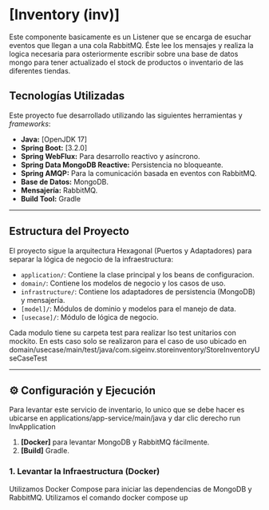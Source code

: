# [Inventory (inv)]

Este componente basicamente es un Listener que se encarga de esuchar eventos que llegan a una cola RabbitMQ. Éste lee los mensajes y realiza la logica necesaria para osteriormente escribir sobre una base de datos mongo para tener actualizado el stock de productos o inventario de las diferentes tiendas.

## Tecnologías Utilizadas

Este proyecto fue desarrollado utilizando las siguientes herramientas y *frameworks*:

* **Java:** [OpenJDK 17]
* **Spring Boot:** [3.2.0]
* **Spring WebFlux:** Para desarrollo reactivo y asíncrono.
* **Spring Data MongoDB Reactive:** Persistencia no bloqueante.
* **Spring AMQP:** Para la comunicación basada en eventos con RabbitMQ.
* **Base de Datos:** MongoDB.
* **Mensajería:** RabbitMQ.
* **Build Tool:** Gradle

---

## Estructura del Proyecto

El proyecto sigue la arquitectura Hexagonal (Puertos y Adaptadores) para separar la lógica de negocio de la infraestructura:

* `application/`: Contiene la clase principal y los beans de configuracion.
* `domain/`: Contiene los modelos de negocio y los casos de uso.
* `infrastructure/`: Contiene los adaptadores de persistencia (MongoDB) y mensajería.
* `[model]/`: Módulos de dominio y modelos para el manejo de data.
* `[usecase]/`: Módulo de lógica de negocio.

Cada modulo tiene su carpeta test para realizar lso test unitarios con mockito. En ests caso solo se realizaron para el caso de uso ubicado en domain/usecase/main/test/java/com.sigeinv.storeinventory/StoreInventoryUseCaseTest

---

## ⚙️ Configuración y Ejecución

Para levantar este servicio de inventario, lo unico que se debe hacer es ubicarse en applications/app-service/main/java y dar clic derecho run InvApplication

1.   **[Docker]** para levantar MongoDB y RabbitMQ fácilmente.
2.   **[Build]** Gradle.

### 1. Levantar la Infraestructura (Docker)

Utilizamos Docker Compose para iniciar las dependencias de MongoDB y RabbitMQ. Utilizamos el comando docker compose up
